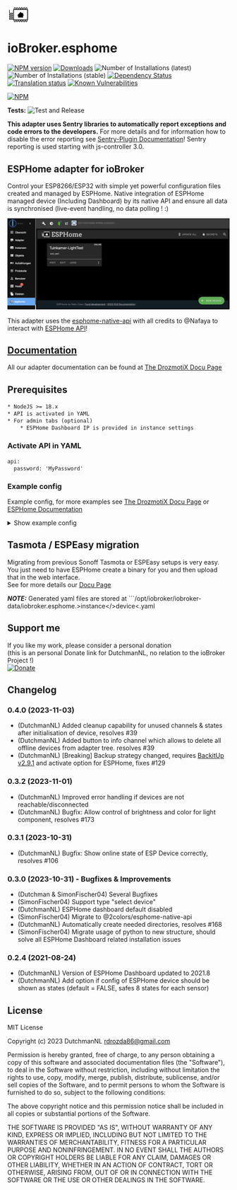 <img src="./admin/esphome.png" width="10%" height="10%" align="center">

# ioBroker.esphome

[![NPM version](http://img.shields.io/npm/v/iobroker.esphome.svg)](https://www.npmjs.com/package/iobroker.esphome)
[![Downloads](https://img.shields.io/npm/dm/iobroker.esphome.svg)](https://www.npmjs.com/package/iobroker.esphome)
![Number of Installations (latest)](http://iobroker.live/badges/esphome-installed.svg)
![Number of Installations (stable)](http://iobroker.live/badges/esphome-stable.svg)
[![Dependency Status](https://img.shields.io/david/DrozmotiX/iobroker.esphome.svg)](https://david-dm.org/DrozmotiX/iobroker.esphome)
[![Translation status](https://weblate.iobroker.net/widgets/adapters/-/ESPHome/svg-badge.svg)](https://weblate.iobroker.net/engage/adapters/?utm_source=widget)
[![Known Vulnerabilities](https://snyk.io/test/github/DrozmotiX/ioBroker.esphome/badge.svg)](https://snyk.io/test/github/DrozmotiX/ioBroker.esphome)

[![NPM](https://nodei.co/npm/iobroker.esphome.png?downloads=true)](https://nodei.co/npm/iobroker.esphome/)

**Tests:** ![Test and Release](https://github.com/DrozmotiX/ioBroker.esphome/workflows/Test%20and%20Release/badge.svg)

**This adapter uses Sentry libraries to automatically report exceptions and code errors to the developers.** For more details and for information how to disable the error reporting see [Sentry-Plugin Documentation](https://github.com/ioBroker/plugin-sentry#plugin-sentry)! Sentry reporting is used starting with js-controller 3.0.

## ESPHome adapter for ioBroker

Control your ESP8266/ESP32 with simple yet powerful configuration files created and managed by ESPHome.
Native integration of ESPHome managed device (Including Dashboard) by its native API and ensure all data is synchronised (live-event handling, no data polling ! :)

![Logo](admin/img/dashboard.png)

This adapter uses the [esphome-native-api](https://github.com/Nafaya/esphome-native-api#readme) with all credits to @Nafaya to interact with [ESPHome API](https://esphome.io/components/api.html?highlight=api)!

## [Documentation](https://DrozmotiX.github.io/languages/en/Adapter/ESPHome/)

All our adapter documentation can be found at [The DrozmotiX Docu Page](https://DrozmotiX.github.io/languages/en/Adapter/ESPHome/)

## Prerequisites

    * NodeJS >= 18.x
    * API is activated in YAML
    * For admin tabs (optional)
        * ESPHome Dashboard IP is provided in instance settings

### Activate API in YAML

```
api:
  password: 'MyPassword'
```


### Example config
Example config, for more examples see [The DrozmotiX Docu Page](https://DrozmotiX.github.io) or [ESPHome Documentation](https://esphome.io/index.html)

<details><summary>Show example config
</summary>

    esphome:
      name: sensor_badkamer
      platform: ESP32
      board: esp-wrover-kit
    
    wifi:
      use_address: 192.168.10.122
      ssid: "xxxxx"
      password: "xxxxxx"
              
    # Enable ESPHome API
    api:
        password: 'MyPassword'
    # Activate i2c bus  
    i2c:
      sda: 21
      scl: 22
      scan: True
      id: bus_a
      
    # Example configuration for bh1750
    sensor:
      - platform: bh1750
        name: "Hal_Illuminance"
        address: 0x23
        measurement_time: 69
        update_interval: 10s
        
    # Example configuration for an GPIO output    
    output:
      - platform: gpio
        pin: 12
        inverted: true
        id: gpio_12
        
    # Example configuration linking a switch to the previous defined output
    switch:
      - platform: output
        name: "Generic Output"
        output: 'gpio_12'
</details>

## Tasmota / ESPEasy migration

Migrating from previous Sonoff Tasmota or ESPEasy setups is very easy. You just need to have ESPHome create a binary for you and then upload that in the web interface.  
See for more details our [Docu Page](https://DrozmotiX.github.io/languages/en/Adapter/ESPHome/06.migration.html)

**_NOTE:_** Generated yaml files are stored at ```/opt/iobroker/iobroker-data/iobroker.esphome.>instance</>device<.yaml


## Support me
If you like my work, please consider a personal donation  
(this is an personal Donate link for DutchmanNL, no relation to the ioBroker Project !)  
[![Donate](https://raw.githubusercontent.com/DrozmotiX/ioBroker.sourceanalytix/main/admin/button.png)](http://paypal.me/DutchmanNL)

## Changelog

<!--
    Placeholder for the next version (at the beginning of the line):
    ### __WORK IN PROGRESS__
    * (DutchmanNL) 
-->
### 0.4.0 (2023-11-03)
* (DutchmanNL) Added cleanup capability for unused channels & states after initialisation of device, resolves #39
* (DutchmanNL) Added button to info channel which allows to delete all offline devices from adapter tree. resolves #39
* (DutchmanNL) [Breaking] Backup strategy changed, requires [BackitUp v2.9.1](https://github.com/simatec/ioBroker.backitup) and activate option for ESPHome, fixes #129

### 0.3.2 (2023-11-01)
* (DutchmanNL) Improved error handling if devices are not reachable/disconnected
* (DutchmanNL) Bugfix: Allow control of brightness and color for light component, resolves #173

### 0.3.1 (2023-10-31)
* (DutchmanNL) Bugfix: Show online state of ESP Device correctly, resolves #106

### 0.3.0 (2023-10-31) - Bugfixes & Improvements
* (Dutchman & SimonFischer04) Several Bugfixes
* (SimonFischer04) Support type "select device"
* (DutchmanNL) ESPHome dashboard default disabled
* (SimonFischer04) Migrate to @2colors/esphome-native-api
* (DutchmanNL) Automatically create needed directories, resolves #168
* (SimonFischer04) Migrate usage of python to new structure, should solve all ESPHome Dashboard related installation issues

### 0.2.4 (2021-08-24)
* (DutchmanNL) Version of ESPHome Dashboard updated to 2021.8
* (DutchmanNL) Add option if config of ESPHome device should be shown as states (default = FALSE, safes 8 states for each sensor)

## License
MIT License

Copyright (c) 2023 DutchmanNL <rdrozda86@gmail.com>

Permission is hereby granted, free of charge, to any person obtaining a copy
of this software and associated documentation files (the "Software"), to deal
in the Software without restriction, including without limitation the rights
to use, copy, modify, merge, publish, distribute, sublicense, and/or sell
copies of the Software, and to permit persons to whom the Software is
furnished to do so, subject to the following conditions:

The above copyright notice and this permission notice shall be included in all
copies or substantial portions of the Software.

THE SOFTWARE IS PROVIDED "AS IS", WITHOUT WARRANTY OF ANY KIND, EXPRESS OR
IMPLIED, INCLUDING BUT NOT LIMITED TO THE WARRANTIES OF MERCHANTABILITY,
FITNESS FOR A PARTICULAR PURPOSE AND NONINFRINGEMENT. IN NO EVENT SHALL THE
AUTHORS OR COPYRIGHT HOLDERS BE LIABLE FOR ANY CLAIM, DAMAGES OR OTHER
LIABILITY, WHETHER IN AN ACTION OF CONTRACT, TORT OR OTHERWISE, ARISING FROM,
OUT OF OR IN CONNECTION WITH THE SOFTWARE OR THE USE OR OTHER DEALINGS IN THE
SOFTWARE.